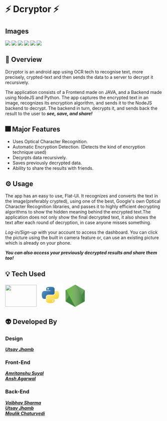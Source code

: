 # ⚡ **Dcryptor** ⚡

## Images

<img src="https://user-images.githubusercontent.com/72314518/125781836-610d1d57-9455-4eed-96e5-76cf16311236.jpg" width="250"> <img src="https://user-images.githubusercontent.com/72314518/125781860-30e49b76-462f-4a32-8202-108bf74256c9.jpg" width="250"> <img src="https://user-images.githubusercontent.com/72314518/125781977-529be48d-0b18-4fdd-aadc-997870a1acda.jpg" width="250"> <img src="https://user-images.githubusercontent.com/72314518/125781985-4771204b-0caf-44bc-b781-a276f9c86ad2.jpg" width="250"> <img src="https://user-images.githubusercontent.com/72314518/125782000-05344339-37e4-4350-bb1a-0c33e153d388.jpg" width="250"> <img src="https://user-images.githubusercontent.com/72314518/125782064-0de4d5cc-bd63-46f2-a496-a20fcb6e0d7f.jpg" width="250">


## 🏁 Overview

Dcryptor is an android app using OCR tech to recognise text, more precisely, crypted-text and then sends the data to a server to decrypt it recursively.

The application consists of a Frontend made on JAVA, and a Backend made using NodeJS and Python. The app captures the encrypted text in an image, recognizes its encryption algorithm, and sends it to the NodeJS backend to decrypt. The backend in turn, decrypts it, and sends back the result to the user to __*see, save, and share!*__

## 🎆 Major Features

* Uses Optical Character Recognition.
* Automatic Encryption Detection. (Detects the kind of encryption technique used)
* Decyrpts data recursively.
* Saves previously decrypted data.
* Ability to share the results with friends.

## ⚙️ Usage

The app has an easy to use, Flat-UI. It recognizes and converts the text in the image(preferably crypted), using one of the best, Google's own Optical Character Recognition libraries, and passes it to highly efficient decrypting algorithms to show the hidden meaning behind the encrypted text.The application does not only show the final decrypted text, it also shows the text after each round of decryption, in case anyone misses something.

*Log-in/Sign-up* with your account to access the dashboard. You can click the picture using the built in camera feature or, can use an existing picture which is already on your phone.

__*You can also access your previously decrypted results and share them too!*__

## :bulb: Tech Used

<img src="https://1000logos.net/wp-content/uploads/2020/09/Java-Logo.png" height="70px" width="100px"> <img src="https://raw.githubusercontent.com/github/explore/80688e429a7d4ef2fca1e82350fe8e3517d3494d/topics/python/python.png" height="75px" width="80px"> <img src="https://raw.githubusercontent.com/github/explore/80688e429a7d4ef2fca1e82350fe8e3517d3494d/topics/nodejs/nodejs.png" height="70px" width="70px">

## 👽 Developed By

### Design
[__*Utsav Jhamb*__](https://github.com/utsavjhamb)

### Front-End

[__*Amritanshu Suyal*__](https://github.com/suyalamritanshu)<br>
[__*Ansh Agarwal*__](https://github.com/CH1NRU5T)

### Back-End

[__*Vaibhav Sharma*__](https://github.com/vaaibhavsharma)<br>
[__*Utsav Jhamb*__](https://github.com/utsavjhamb)<br>
[__*Moulik Chaturvedi*__](https://github.com/moulikchaturvedi)

